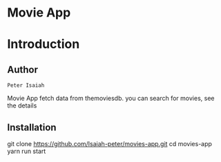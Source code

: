 # Movie App

# Introduction
## Author
    Peter Isaiah 

Movie App fetch data from themoviesdb. you can search for movies, see the details

## Installation
git clone https://github.com/Isaiah-peter/movies-app.git
cd movies-app
yarn run start